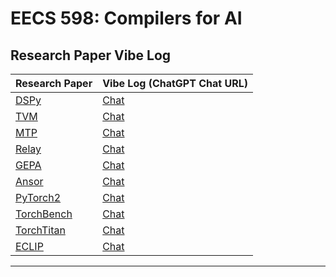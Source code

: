 # EECS 598: Compilers for AI

## Research Paper Vibe Log

| Research Paper | Vibe Log (ChatGPT Chat URL) |
|--------------------|-----------------------------|
| [DSPy](https://arxiv.org/pdf/2310.03714) | [Chat](https://chatgpt.com/share/68be0afd-3308-800f-8bf7-41407538dda9) |
| [TVM](https://arxiv.org/abs/1802.04799) | [Chat](https://chatgpt.com/share/68be5135-1170-800f-be33-64f2bd6bcd63) |
| [MTP](https://arxiv.org/abs/2405.08965) | [Chat](https://chatgpt.com/share/68c86258-5478-800f-aab5-565053c2543d) |
| [Relay](https://arxiv.org/abs/1904.08368) | [Chat](https://chatgpt.com/share/68c8674f-a048-800f-aa8e-896fad938661) |
| [GEPA](https://arxiv.org/abs/2507.19457) | [Chat](https://chatgpt.com/share/68cb14f3-b924-800f-b957-10a96441d04b) |
| [Ansor](https://arxiv.org/abs/2006.06762) | [Chat](https://chatgpt.com/share/68cb1ecb-42a8-800f-a524-df6264c8c553) |
[PyTorch2](https://dl.acm.org/doi/10.1145/3620665.3640366) | [Chat](https://chatgpt.com/share/68d0f0e8-8a4c-800f-917f-1c7e932abd61) |
[TorchBench](https://arxiv.org/pdf/2304.14226) | [Chat](https://chatgpt.com/share/68d19ea3-5218-800f-9e65-bd171b923632) | 
[TorchTitan](https://arxiv.org/pdf/2410.06511) | [Chat](https://chatgpt.com/share/68d42b44-67a8-800f-aa80-5d2c1d4f59c5) |
[ECLIP](https://arxiv.org/pdf/2506.12598) | [Chat](https://chatgpt.com/share/68d43b8a-ab28-800f-84d8-91475c64f3f8)
---
